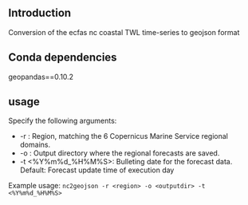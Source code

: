 ## Introduction
Conversion of the ecfas nc coastal TWL time-series to geojson format

## Conda dependencies
geopandas==0.10.2

## usage
Specify the following arguments:

- -r <region> : Region, matching the 6 Copernicus Marine Service regional domains.
- -o <outputdir>: Output directory where the regional forecasts are saved.
- -t <%Y%m%d_%H%M%S>: Bulleting date for the forecast data. Default: Forecast update time of execution day

Example usage: `nc2geojson -r <region> -o <outputdir> -t <%Y%m%d_%H%M%S>`
